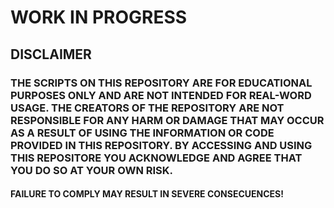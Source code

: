 # WORK IN PROGRESS

## DISCLAIMER
### THE SCRIPTS ON THIS REPOSITORY ARE FOR EDUCATIONAL PURPOSES ONLY AND ARE NOT INTENDED FOR REAL-WORD USAGE. THE CREATORS OF THE REPOSITORY ARE NOT RESPONSIBLE FOR ANY HARM OR DAMAGE THAT MAY OCCUR AS A RESULT OF USING THE INFORMATION OR CODE PROVIDED IN THIS REPOSITORY. BY ACCESSING AND USING THIS REPOSITORE YOU ACKNOWLEDGE AND AGREE THAT YOU DO SO AT YOUR OWN RISK.
#### **FAILURE TO COMPLY MAY RESULT IN SEVERE CONSECUENCES!**
